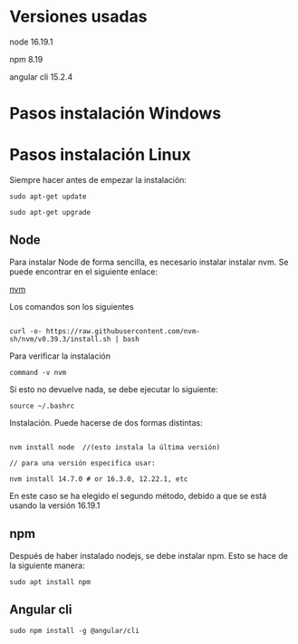 # Versiones usadas

node 16.19.1

npm 8.19

angular cli 15.2.4

# Pasos instalación Windows

# Pasos instalación Linux

Siempre hacer antes de empezar la instalación:

`sudo apt-get update`

`sudo apt-get upgrade`
## Node

Para instalar Node de forma sencilla, es necesario instalar instalar nvm. Se puede encontrar en el siguiente enlace:

[nvm](https://github.com/nvm-sh/nvm)

Los comandos son los siguientes

````

curl -o- https://raw.githubusercontent.com/nvm-sh/nvm/v0.39.3/install.sh | bash
````

Para verificar la instalación

`command -v nvm`

Si esto no devuelve nada, se debe ejecutar lo siguiente:

`source ~/.bashrc`

Instalación. Puede hacerse de dos formas distintas:

```

nvm install node  //(esto instala la última versión)

// para una versión especifica usar:

nvm install 14.7.0 # or 16.3.0, 12.22.1, etc
```

En este caso se ha elegido el segundo método, debido a que se está usando la versión 16.19.1


## npm

Después de haber instalado nodejs, se debe instalar npm. Esto se hace de la siguiente manera:

`sudo apt install npm`

## Angular cli

`sudo npm install -g @angular/cli`